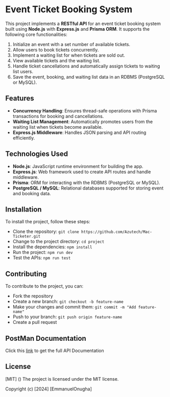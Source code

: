 # Event Ticket Booking System

This project implements a **RESTful API** for an event ticket booking system built using **Node.js** with **Express.js** and **Prisma ORM**. It supports the following core functionalities:

1. Initialize an event with a set number of available tickets.
2. Allow users to book tickets concurrently.
3. Implement a waiting list for when tickets are sold out.
4. View available tickets and the waiting list.
5. Handle ticket cancellations and automatically assign tickets to waiting list users.
6. Save the event, booking, and waiting list data in an RDBMS (PostgreSQL or MySQL).

## Features

- **Concurrency Handling**: Ensures thread-safe operations with Prisma transactions for booking and cancellations.
- **Waiting List Management**: Automatically promotes users from the waiting list when tickets become available.
- **Express.js Middleware**: Handles JSON parsing and API routing efficiently.

## Technologies Used

- **Node.js**: JavaScript runtime environment for building the app.
- **Express.js**: Web framework used to create API routes and handle middleware.
- **Prisma**: ORM for interacting with the RDBMS (PostgreSQL or MySQL).
- **PostgreSQL / MySQL**: Relational databases supported for storing event and booking data.


## Installation

To install the project, follow these steps:

-  Clone the repository: `git clone https://github.com/Azutech/Mac-Ticketer.git`
-  Change to the project directory: `cd project`
-  Install the dependencies: `npm install`
-  Run the project: `npm run dev`
-  Test the APIs: `npm run test`


## Contributing

To contribute to the project, you can:

- Fork the repository
- Create a new branch: `git checkout -b feature-name`
- Make your changes and commit them: `git commit -m "Add feature-name"`
- Push to your branch: `git push origin feature-name`
- Create a pull request




 ## PostMan Documentation

 Click this [link](https://documenter.getpostman.com/view/19569197/2sAXxV5pkP) to get the full API Documentation 


## License



[MIT] ()
The project is licensed under the MIT license.

Copyright (c) [2024] [EmmanuelOnugha]
